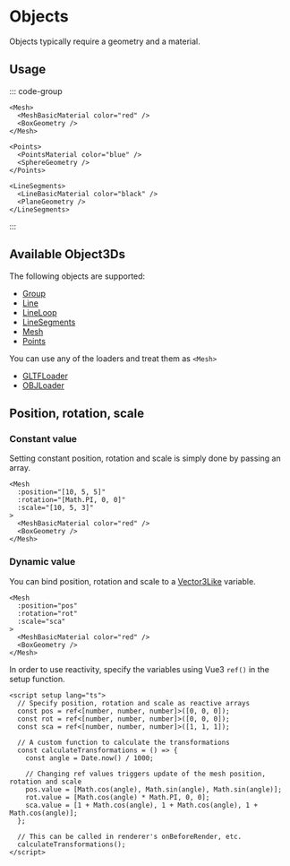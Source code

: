 # Objects

Objects typically require a geometry and a material.

## Usage

::: code-group
```vue-html [Mesh]
<Mesh>
  <MeshBasicMaterial color="red" />
  <BoxGeometry />
</Mesh>
```

```vue-html [Points]
<Points>
  <PointsMaterial color="blue" />
  <SphereGeometry />
</Points>
```

```vue-html [LineSegments]
<LineSegments>
  <LineBasicMaterial color="black" />
  <PlaneGeometry />
</LineSegments>
```
:::

## Available Object3Ds

The following objects are supported:

- [Group](/components/Objects/Group)
- [Line](/components/Objects/Line)
- [LineLoop](/components/Objects/LineLoop)
- [LineSegments](/components/Objects/LineSegments)
- [Mesh](/components/Objects/Mesh)
- [Points](/components/Objects/Points)

You can use any of the loaders and treat them as `<Mesh>`

- [GLTFLoader](/components/Loaders/GLTFLoader)
- [OBJLoader](/components/Loaders/OBJLoader)

## Position, rotation, scale

### Constant value

Setting constant position, rotation and scale is simply done by passing an array.

```vue-html
<Mesh
  :position="[10, 5, 5]"
  :rotation="[Math.PI, 0, 0]"
  :scale="[10, 5, 3]"
>
  <MeshBasicMaterial color="red" />
  <BoxGeometry />
</Mesh>
```

### Dynamic value

You can bind position, rotation and scale to a [Vector3Like](/advanced/types#vector3like) variable.

```vue-html
<Mesh
  :position="pos"
  :rotation="rot"
  :scale="sca"
>
  <MeshBasicMaterial color="red" />
  <BoxGeometry />
</Mesh>
```

In order to use reactivity, specify the variables using Vue3 `ref()` in the setup function. 

```vue
<script setup lang="ts">
  // Specify position, rotation and scale as reactive arrays
  const pos = ref<[number, number, number]>([0, 0, 0]);
  const rot = ref<[number, number, number]>([0, 0, 0]);
  const sca = ref<[number, number, number]>([1, 1, 1]);

  // A custom function to calculate the transformations
  const calculateTransformations = () => {
    const angle = Date.now() / 1000;

    // Changing ref values triggers update of the mesh position, rotation and scale 
    pos.value = [Math.cos(angle), Math.sin(angle), Math.sin(angle)];
    rot.value = [Math.cos(angle) * Math.PI, 0, 0];
    sca.value = [1 + Math.cos(angle), 1 + Math.cos(angle), 1 + Math.cos(angle)];
  };

  // This can be called in renderer's onBeforeRender, etc.
  calculateTransformations();
</script>
```